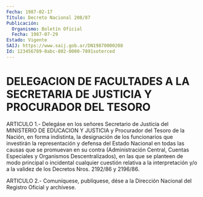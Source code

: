 ```yaml
---
Fecha: 1987-02-17
Título: Decreto Nacional 208/87
Publicación:
  Organismo: Boletín Oficial
  Fecha: 1987-07-29
Estado: Vigente
SAIJ: https://www.saij.gob.ar/DN19870000208
Id: 123456789-0abc-802-0000-7891soterced
---
```

# DELEGACION DE FACULTADES A LA SECRETARIA DE JUSTICIA Y PROCURADOR DEL TESORO

<a id="1"></a>
ARTICULO  1.-  Delegáse  en  los señores Secretario de Justicia del MINISTERIO DE EDUCACION Y JUSTICIA  y  Procurador  del Tesoro de la Nación,  en  forma  indistinta,  la designación de los funcionarios que investirán la representación y  defensa  del Estado Nacional en todas  las  causas  que  se promuevan en su contra  (Administración Central, Cuentas Especiales  y Organismos Descentralizados), en las que se planteen de modo principal  o  incidental cualquier cuestión relativa  a  la  interpretación y/o a la validez  de  los  Decretos Nros. 2192/86 y 2196/86.

<a id="2"></a>
ARTICULO  2.- Comuníquese, publíquese, dése a la Dirección Nacional del Registro Oficial y archívese.